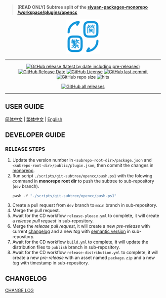 > **[READ ONLY] Subtree split of the [siyuan-packages-monorepo](https://github.com/Zuoqiu-Yingyi/siyuan-packages-monorepo) [/workspace/plugins/opencc](https://github.com/Zuoqiu-Yingyi/siyuan-packages-monorepo/tree/main/workspace/plugins/opencc)**

<div align="center">
<img alt="icon" src="./public/icon.png" style="width: 8em; height: 8em;">

---
[![GitHub release (latest by date including pre-releases)](https://img.shields.io/github/v/release/Zuoqiu-Yingyi/siyuan-plugin-opencc?include_prereleases&style=flat-square)](https://github.com/Zuoqiu-Yingyi/siyuan-plugin-opencc/releases/latest)
[![GitHub Release Date](https://img.shields.io/github/release-date/Zuoqiu-Yingyi/siyuan-plugin-opencc?style=flat-square)](https://github.com/Zuoqiu-Yingyi/siyuan-plugin-opencc/releases/latest)
[![GitHub License](https://img.shields.io/github/license/Zuoqiu-Yingyi/siyuan-plugin-opencc?style=flat-square)](https://github.com/Zuoqiu-Yingyi/siyuan-plugin-opencc/blob/main/LICENSE)
[![GitHub last commit](https://img.shields.io/github/last-commit/Zuoqiu-Yingyi/siyuan-plugin-opencc?style=flat-square)](https://github.com/Zuoqiu-Yingyi/siyuan-plugin-opencc/commits/main)
![GitHub repo size](https://img.shields.io/github/repo-size/Zuoqiu-Yingyi/siyuan-plugin-opencc?style=flat-square)
![hits](https://hits.b3log.org/Zuoqiu-Yingyi/siyuan-plugin-opencc.svg)
<!-- ![jsDelivr hits (GitHub)](https://img.shields.io/jsdelivr/gh/hy/Zuoqiu-Yingyi/siyuan-packages-opencc?style=flat-square) -->
[![GitHub all releases](https://img.shields.io/github/downloads/Zuoqiu-Yingyi/siyuan-plugin-opencc/total?style=flat-square)](https://github.com/Zuoqiu-Yingyi/siyuan-plugin-opencc/releases)

---
</div>

## USER GUIDE

[简体中文](./public/README_zh_CN.md) \| [繁体中文](./public/README_zh_CHT.md) \| [English](./public/README.md)

## DEVELOPER GUIDE

### RELEASE STEPS

1. Update the version number in `<subrepo-root-dir>/package.json` and `<subrepo-root-dir>/public/plugin.json`, then commit the changes in [monorepo](https://github.com/Zuoqiu-Yingyi/siyuan-packages-monorepo).
2. Run script `./scripts/git-subtree/opencc/push.ps1` with the folowing command in **monorepo root dir** to push the subtree to sub-repository (`dev` branch).
   ```powershell
   pwsh -f "./scripts/git-subtree/opencc/push.ps1"
   ```
3. Create a pull request from `dev` branch to `main` branch in sub-repository.
4. Merge the pull request.
5. Await for the CD workflow `release-please.yml` to complete, it will create a *release pull request* in sub-repository.
6. Merge the *release pull request*, it will create a new *pre-release* with current [changelog](./CHANGELOG.md) and a new *tag* with [semantic version](https://semver.org/) in sub-repository.
7. Await for the CD workflow `build.yml` to complete, it will update the distribution files to `publish` branch in sub-repository.
8. Await for the CD workflow `release-distribution.yml` to complete, it will create a new *pre-release* with an asset named `package.zip` and a new *tag* with timestamp in sub-repository.

## CHANGELOG

[CHANGE LOG](./CHANGELOG.md)
